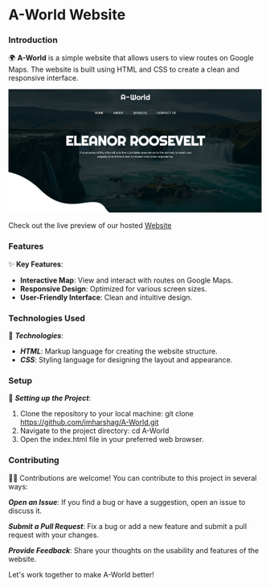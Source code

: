 # A-World Website

### Introduction

🌍 **A-World** is a simple website that allows users to view routes on Google Maps. The website is built using HTML and CSS to create a clean and responsive interface.

![A-World](/images/Preview.png)

Check out the live preview of our hosted [Website](https://imharshag.github.io/AWS-DevOps-CICD/)

### Features

✨ **Key Features**:
- **Interactive Map**: View and interact with routes on Google Maps.
- **Responsive Design**: Optimized for various screen sizes.
- **User-Friendly Interface**: Clean and intuitive design.

### Technologies Used

🚀 ***Technologies***:
- ***HTML***: Markup language for creating the website structure.
- ***CSS***: Styling language for designing the layout and appearance.

### Setup

🔧 ***Setting up the Project***:
1. Clone the repository to your local machine: git clone https://github.com/imharshag/A-World.git
2. Navigate to the project directory: cd A-World
3. Open the index.html file in your preferred web browser.


### Contributing
🔧📝 Contributions are welcome! You can contribute to this project in several ways:

***Open an Issue***: If you find a bug or have a suggestion, open an issue to discuss it.

***Submit a Pull Request***: Fix a bug or add a new feature and submit a pull request with your changes.

***Provide Feedback***: Share your thoughts on the usability and features of the website.

Let's work together to make A-World better!
